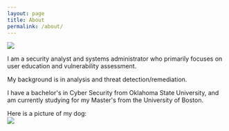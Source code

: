 ```yaml
---
layout: page
title: About
permalink: /about/
---
```


<style>
img {
	max-width: 25%;
	height: auto;
	display: block;
}
</style>

<img src="../docs/assets/images/filephoto.jpg">

I am a security analyst and systems administrator who primarily focuses on user education and vulnerability assessment.

My background is in analysis and threat detection/remediation.

I have a bachelor's in Cyber Security from Oklahoma State University, and am currently studying for my Master's from the University of Boston.

Here is a picture of my dog:
<img src='../docs/assets/images/IMG_20211107_194708_2.jpg'>
